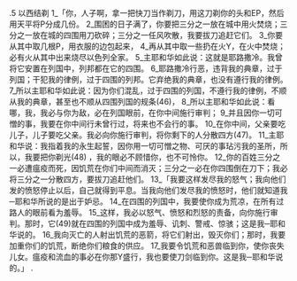 .5 
以西结剃 
1_「你，人子啊，拿一把快刀当作剃刀，用这刀剃你的头和EP，然后用天平将P分成几份。 2_围困的日子满了，你要把三分之一放在城中用火焚烧；三分之一放在城的四围用刀砍碎；三分之一任风吹散，我要拔刀追赶它们。 3_你要从其中取几根P，用衣服的边包起来， 4_再从其中取一些扔在火Y，在火中焚烧；必有火从其中出来烧尽以色列全家。 5_主耶和华如此说：这就是耶路撒冷。我曾将它安置在列国中，列邦都在它的四围。 6_耶路撒冷行恶，违背我的典章，过于列国；干犯我的律例，过于四围的列邦。它弃绝我的典章，也没有遵行我的律例。 7_所以主耶和华如此说：因为你们混乱，过于四围的列国，不遵行我的律例，不顺从我的典章，甚至也不顺从四围列国的规条(46)， 8_所以主耶和华如此说：看哪，我，我必与你为敌，必在列国眼前，在你中间施行审判； 9_并且因你一切可憎的事，我要在你中间行未曾行过，将来也不会行的事。 10_在你中间，父亲要吃儿子，儿子要吃父亲。我必向你施行审判，将你剩下的人分散四方(47)。 11_主耶和华说：我指着我的永生起誓，因你用一切可憎之物、可厌的事玷污我的圣所，所以，我要把你剃光(48) ，我的眼必不顾惜你，也不可怜你。 12_你的百姓三分之一必遭瘟疫而死，因饥荒在你们中间而消灭；三分之一必在你四围倒在刀下；我必将三分之一分散四方，要拔刀追赶他们。 
13_「我要这样发尽我的怒气；我向他们发的愤怒停止以后，自己就得到平息。当我向他们发尽我的愤怒时，他们就知道我─耶和华所说的是出于妒忌。 14_在四围的列国中，我要使你成为荒凉，在所有过路人的眼前看为羞辱。 15_这样，我必以怒气、愤怒和烈怒的责备，向你施行审判。那时，它(49)就在四围的列国中成为羞辱、讥刺、警戒、惊骇；这是我─耶和华说的。 16_我向灭亡的人射出饥荒的恶箭，将它们射出，毁灭你们；那时，我要加重你们的饥荒，断绝你们粮食的供应。 17_我要令饥荒和恶兽临到你，使你丧失儿女。瘟疫和流血的事必在你那Y盛行，我也要使刀剑临到你。这是我─耶和华说的。」 
.